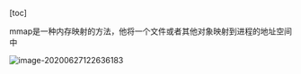 [toc]



mmap是一种内存映射的方法，他将一个文件或者其他对象映射到进程的地址空间中

![image-20200627122636183](../../images/linux/kernel/image-20200627122636183.png)









